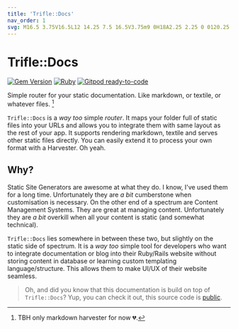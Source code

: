 ```yaml
---
title: 'Trifle::Docs'
nav_order: 1
svg: M16.5 3.75V16.5L12 14.25 7.5 16.5V3.75m9 0H18A2.25 2.25 0 0120.25 6v12A2.25 2.25 0 0118 20.25H6A2.25 2.25 0 013.75 18V6A2.25 2.25 0 016 3.75h1.5m9 0h-9
---
```


# Trifle::Docs

[![Gem Version](https://badge.fury.io/rb/trifle-docs.svg)](https://rubygems.org/gems/trifle-docs)
[![Ruby](https://github.com/trifle-io/trifle-docs/workflows/Ruby/badge.svg?branch=main)](https://github.com/trifle-io/trifle-docs)
[![Gitpod ready-to-code](https://img.shields.io/badge/Gitpod-ready--to--code-blue?logo=gitpod)](https://gitpod.io/#https://github.com/trifle-io/trifle-docs)

Simple router for your static documentation. Like markdown, or textile, or whatever files. [^1]

`Trifle::Docs` is a _way too_ simple _router_. It maps your folder full of static files into your URLs and allows you to integrate them with same layout as the rest of your app. It supports rendering markdown, textile and serves other static files directly. You can easily extend it to process your own format with a Harvester. Oh yeah.

## Why?

Static Site Generators are awesome at what they do. I know, I've used them for a long time. Unfortunately they are _a bit_ cumberstone when customisation is necessary. On the other end of a spectrum are Content Management Systems. They are great at managing content. Unfortunately they are _a bit_ overkill when all your content is static (and somewhat technical).

`Trifle::Docs` lies somewhere in between these two, but slightly on the static side of spectrum. It is a _way too_ simple tool for developers who want to integrate documentation or blog into their Ruby/Rails website without storing content in database or learning custom templating language/structure. This allows them to make UI/UX of their website seamless.

> Oh, and did you know that this documentation is build on top of `Trifle::Docs`? Yup, you can check it out, this source code is [public](https://github.com/trifle-io/trifle-io).

[^1]: TBH only markdown harvester for now 💔.